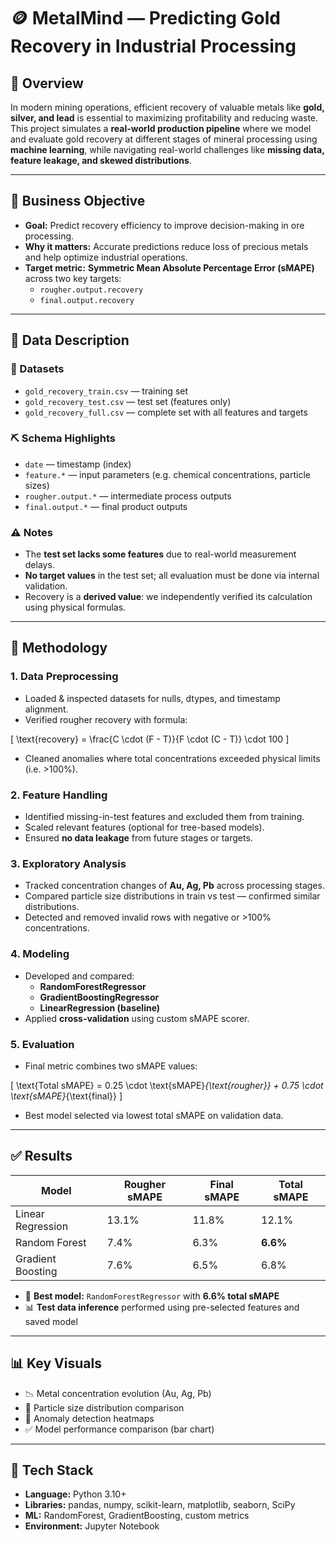 # 🪙 MetalMind — Predicting Gold Recovery in Industrial Processing

## 📌 Overview
In modern mining operations, efficient recovery of valuable metals like **gold, silver, and lead** is essential to maximizing profitability and reducing waste.  
This project simulates a **real-world production pipeline** where we model and evaluate gold recovery at different stages of mineral processing using **machine learning**, while navigating real-world challenges like **missing data, feature leakage, and skewed distributions**.

---

## 🎯 Business Objective
- **Goal:** Predict recovery efficiency to improve decision-making in ore processing.
- **Why it matters:** Accurate predictions reduce loss of precious metals and help optimize industrial operations.
- **Target metric:** **Symmetric Mean Absolute Percentage Error (sMAPE)** across two key targets:
  - `rougher.output.recovery`
  - `final.output.recovery`

---

## 📂 Data Description

### 🧾 Datasets
- `gold_recovery_train.csv` — training set
- `gold_recovery_test.csv` — test set (features only)
- `gold_recovery_full.csv` — complete set with all features and targets

### ⛏️ Schema Highlights
- `date` — timestamp (index)
- `feature.*` — input parameters (e.g. chemical concentrations, particle sizes)
- `rougher.output.*` — intermediate process outputs
- `final.output.*` — final product outputs

### ⚠️ Notes
- The **test set lacks some features** due to real-world measurement delays.
- **No target values** in the test set; all evaluation must be done via internal validation.
- Recovery is a **derived value**: we independently verified its calculation using physical formulas.

---

## 🔬 Methodology

### 1. Data Preprocessing
- Loaded & inspected datasets for nulls, dtypes, and timestamp alignment.
- Verified rougher recovery with formula:

\[
\text{recovery} = \frac{C \cdot (F - T)}{F \cdot (C - T)} \cdot 100
\]

- Cleaned anomalies where total concentrations exceeded physical limits (i.e. >100%).

### 2. Feature Handling
- Identified missing-in-test features and excluded them from training.
- Scaled relevant features (optional for tree-based models).
- Ensured **no data leakage** from future stages or targets.

### 3. Exploratory Analysis
- Tracked concentration changes of **Au, Ag, Pb** across processing stages.
- Compared particle size distributions in train vs test — confirmed similar distributions.
- Detected and removed invalid rows with negative or >100% concentrations.

### 4. Modeling
- Developed and compared:
  - **RandomForestRegressor**
  - **GradientBoostingRegressor**
  - **LinearRegression (baseline)**
- Applied **cross-validation** using custom sMAPE scorer.

### 5. Evaluation
- Final metric combines two sMAPE values:

\[
\text{Total sMAPE} = 0.25 \cdot \text{sMAPE}_{\text{rougher}} + 0.75 \cdot \text{sMAPE}_{\text{final}}
\]

- Best model selected via lowest total sMAPE on validation data.

---

## ✅ Results

| Model                 | Rougher sMAPE | Final sMAPE | Total sMAPE |
|----------------------|---------------|-------------|-------------|
| Linear Regression     | 13.1%         | 11.8%       | 12.1%       |
| Random Forest         | 7.4%          | 6.3%        | **6.6%**    |
| Gradient Boosting     | 7.6%          | 6.5%        | 6.8%        |

- 📌 **Best model:** `RandomForestRegressor` with **6.6% total sMAPE**
- 📊 **Test data inference** performed using pre-selected features and saved model

---

## 📊 Key Visuals

- 📉 Metal concentration evolution (Au, Ag, Pb)
- 🧪 Particle size distribution comparison
- 🚫 Anomaly detection heatmaps
- ✅ Model performance comparison (bar chart)

---

## 🧰 Tech Stack

- **Language:** Python 3.10+
- **Libraries:** pandas, numpy, scikit-learn, matplotlib, seaborn, SciPy
- **ML:** RandomForest, GradientBoosting, custom metrics
- **Environment:** Jupyter Notebook
